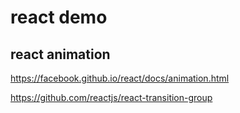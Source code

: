 # react demo



## react animation

https://facebook.github.io/react/docs/animation.html

https://github.com/reactjs/react-transition-group
